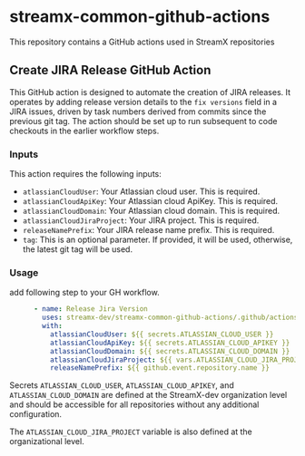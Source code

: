 # streamx-common-github-actions

This repository contains a GitHub actions used in StreamX repositories

## Create JIRA Release GitHub Action


This GitHub action is designed to automate the creation of JIRA releases. 
It operates by adding release version details to the `fix versions` field in a JIRA issues, 
driven by task numbers derived from commits since the previous git tag. 
The action should be set up to run subsequent to code checkouts in the earlier workflow steps.

### Inputs

This action requires the following inputs:

* `atlassianCloudUser`: Your Atlassian cloud user. This is required.
* `atlassianCloudApiKey`: Your Atlassian cloud ApiKey. This is required.
* `atlassianCloudDomain`: Your Atlassian cloud domain. This is required.
* `atlassianCloudJiraProject`: Your JIRA project. This is required.
* `releaseNamePrefix`: Your JIRA release name prefix. This is required.
* `tag`: This is an optional parameter. If provided, it will be used, otherwise, the latest git tag will be used.

### Usage

add following step to your GH workflow.

```yaml
      - name: Release Jira Version
        uses: streamx-dev/streamx-common-github-actions/.github/actions/jira-release@main
        with:
          atlassianCloudUser: ${{ secrets.ATLASSIAN_CLOUD_USER }}
          atlassianCloudApiKey: ${{ secrets.ATLASSIAN_CLOUD_APIKEY }}
          atlassianCloudDomain: ${{ secrets.ATLASSIAN_CLOUD_DOMAIN }}
          atlassianCloudJiraProject: ${{ vars.ATLASSIAN_CLOUD_JIRA_PROJECT }}
          releaseNamePrefix: ${{ github.event.repository.name }}
```

Secrets `ATLASSIAN_CLOUD_USER`, `ATLASSIAN_CLOUD_APIKEY`, and `ATLASSIAN_CLOUD_DOMAIN` are defined at the StreamX-dev organization level 
and should be accessible for all repositories without any additional configuration.

The `ATLASSIAN_CLOUD_JIRA_PROJECT` variable is also defined at the organizational level. 

